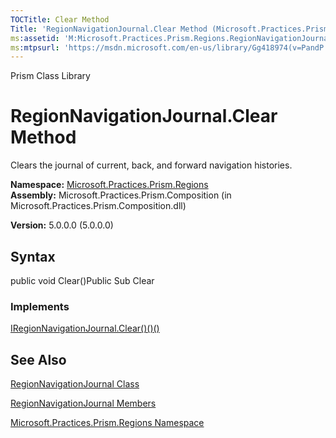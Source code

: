 ```yaml
---
TOCTitle: Clear Method
Title: 'RegionNavigationJournal.Clear Method (Microsoft.Practices.Prism.Regions)'
ms:assetid: 'M:Microsoft.Practices.Prism.Regions.RegionNavigationJournal.Clear'
ms:mtpsurl: 'https://msdn.microsoft.com/en-us/library/Gg418974(v=PandP.50)'
---
```


Prism Class Library

RegionNavigationJournal.Clear Method
========================================

Clears the journal of current, back, and forward navigation histories.

**Namespace:** [Microsoft.Practices.Prism.Regions](https://msdn.microsoft.com/n:microsoft.practices.prism.regions)
**Assembly:** Microsoft.Practices.Prism.Composition (in Microsoft.Practices.Prism.Composition.dll)

**Version:** 5.0.0.0 (5.0.0.0)

## Syntax


<span id="syntaxToggle"></span>public void Clear()Public Sub Clear
### Implements

[IRegionNavigationJournal.Clear()()()](https://msdn.microsoft.com/m:microsoft.practices.prism.regions.iregionnavigationjournal.clear)

See Also
--------


[RegionNavigationJournal Class](https://msdn.microsoft.com/t:microsoft.practices.prism.regions.regionnavigationjournal)

[RegionNavigationJournal Members](https://msdn.microsoft.com/allmembers.t:microsoft.practices.prism.regions.regionnavigationjournal)

[Microsoft.Practices.Prism.Regions Namespace](https://msdn.microsoft.com/n:microsoft.practices.prism.regions)
